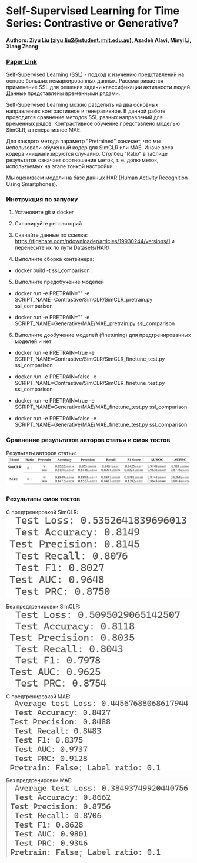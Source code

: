 # Self-Supervised Learning for Time Series: Contrastive or Generative?

#### Authors: Ziyu Liu (ziyu.liu2@student.rmit.edu.au), Azadeh Alavi, Minyi Li, Xiang Zhang  
### [Paper Link](https://github.com/AI4TS/AI4TS.github.io/blob/main/CameraReadys%201-22%202/5%5CCameraReady%5CIJCAI23_TSworkshop_Jun29.pdf)

Self-Supervised Learning (SSL) - подход к изучению представлений на основе больших немаркированных данных. Рассматривается применение SSL для решения задачи классификации активности людей. Данные представлены временными рядами.

Self-Supervised Learning можно разделить на два основных направления: контрастивное и генеративное. В данной работе проводится сравнение методов SSL разных направлений для временных рядов. Контрастивное обучение представлено моделью SimCLR, а генеративное MAE.

Для каждого метода параметр "Pretrained" означает, что мы использовали обученный кодер
для SimCLR или MAE. Иначе веса кодера инициализируются случайно. Столбец "Ratio" в таблице результатов означает соотношение меток, т. е. долю меток, используемых на этапе тонкой настройки.

Мы оцениваем модели на базе данных HAR (Human Activity Recognition Using Smartphones).

### Инструкция по запуску

1. Установите git и docker

2. Склонируйте репозиторий

3. Скачайте данные по ссылке: https://figshare.com/ndownloader/articles/19930244/versions/1 и перенесите их по пути Datasets/HAR/

4. Выполните сборка контейнера:
- docker build -t ssl_comparison .

5. Выполните предобучение моделей
- docker run -e PRETRAIN="" -e SCRIPT_NAME=Contrastive/SimCLR/SimCLR_pretrain.py ssl_comparison

- docker run -e PRETRAIN="" -e SCRIPT_NAME=Generative/MAE/MAE_pretrain.py ssl_comparison

6. Выполните дообучение моделей (finetuning) для предтренированных моделей и нет
- docker run -e PRETRAIN=true -e SCRIPT_NAME=Contrastive/SimCLR/SimCLR_finetune_test.py ssl_comparison

- docker run -e PRETRAIN=false -e SCRIPT_NAME=Contrastive/SimCLR/SimCLR_finetune_test.py ssl_comparison

- docker run -e PRETRAIN=true -e SCRIPT_NAME=Generative/MAE/MAE_finetune_test.py ssl_comparison

- docker run -e PRETRAIN=false -e SCRIPT_NAME=Generative/MAE/MAE_finetune_test.py ssl_comparison

### Сравнение результатов авторов статьи и смок тестов

Результаты авторов статьи:
![](figures/article_results.png)

### Результаты смок тестов

C предтренировкой SimCLR:
![](figures/smoke_1.png)

Без предтренировки SimCLR:
![](figures/smoke_2.png)

С предтренировкой MAE:
![](figures/smoke_3.png)

Без предтренировки MAE:
![](figures/smoke_4.png)
